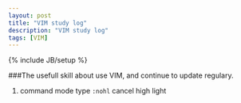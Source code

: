 ```yaml
---
layout: post
title: "VIM study log"
description: "VIM study log"
tags: [VIM]
---
```

{% include JB/setup %}

###The usefull skill about use VIM, and continue to update regulary.

1. command mode type `:nohl` cancel high light
